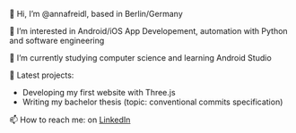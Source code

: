 👋 Hi, I’m @annafreidl, based in Berlin/Germany 

👀 I’m interested in Android/iOS App Developement, automation with Python and software engineering

🌱 I’m currently studying computer science and learning Android Studio

💞️ Latest projects: 
- Developing my first website with Three.js
- Writing my bachelor thesis (topic: conventional commits specification) 

📫 How to reach me: on [LinkedIn](https://www.linkedin.com/in/anna-freidl-aaa017122/)
